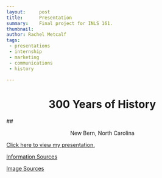```yaml
---
layout:     post
title:      Presentation 
summary:    Final project for INLS 161.
thumbnail: 
author: Rachel Metcalf
tags:
 - presentations
 - internship
 - marketing
 - communications
 - history
 
---
```


# <center>300 Years of History</center>
##<center>New Bern, North Carolina</center>

<a href="http://rcmetcalf.github.io/inls161-revealjs-template">Click here to view my presentation.</a>

<a href="information-sources.txt">Information Sources</a>

<a href="image-sources.txt">Image Sources</a>